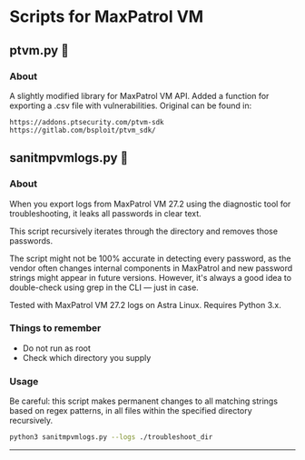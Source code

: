 # Scripts for MaxPatrol VM

## ptvm.py 👀

### About

A slightly modified library for MaxPatrol VM API. 
Added a function for exporting a .csv file with vulnerabilities.
Original can be found in:
```url
https://addons.ptsecurity.com/ptvm-sdk
https://gitlab.com/bsploit/ptvm_sdk/
```


## sanitmpvmlogs.py 👀

### About

When you export logs from MaxPatrol VM 27.2 using the diagnostic tool for troubleshooting, it leaks all passwords in clear text.

This script recursively iterates through the directory and removes those passwords.

The script might not be 100% accurate in detecting every password, as the vendor often changes internal components in MaxPatrol and new password strings might appear in future versions.
However, it's always a good idea to double-check using grep in the CLI — just in case.

Tested with MaxPatrol VM 27.2 logs on Astra Linux. Requires Python 3.x.

### Things to remember
- Do not run as root
- Check which directory you supply

### Usage
Be careful: this script makes permanent changes to all matching strings based on regex patterns, in all files within the specified directory recursively.

```bash
python3 sanitmpvmlogs.py --logs ./troubleshoot_dir
```

- - -